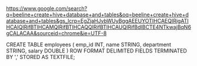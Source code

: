 https://www.google.com/search?q=beeline+create+hive+database+and+tables&oq=beeline+create+hive+database+and+tables&gs_lcrp=EgZjaHJvbWUyBggAEEUYOTIHCAEQIRigATIHCAIQIRifBTIHCAMQIRifBTIHCAQQIRifBTIHCAUQIRifBdIBCTE4NTkwajBqN6gCALACAA&sourceid=chrome&ie=UTF-8


CREATE TABLE employees (
    emp_id INT,
    name STRING,
    department STRING,
    salary DOUBLE
)
ROW FORMAT DELIMITED
FIELDS TERMINATED BY ','
STORED AS TEXTFILE;
